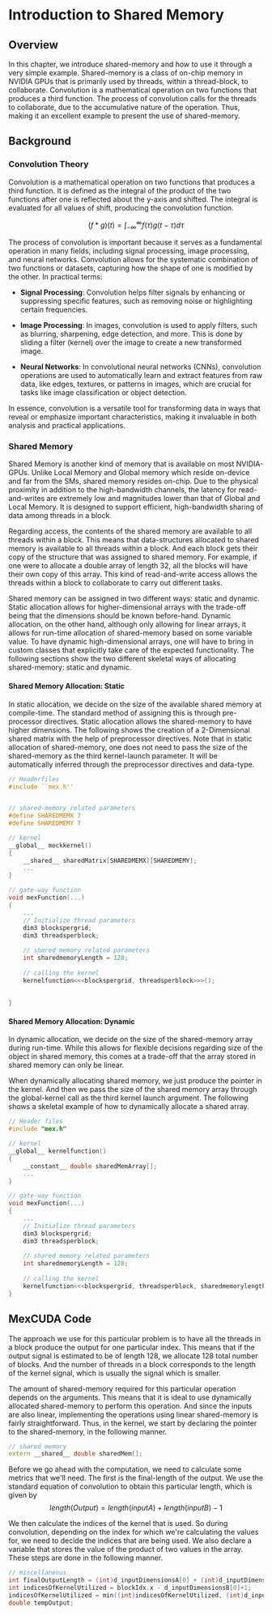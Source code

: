 # Introduction to Shared Memory


## Overview
In this chapter, we introduce shared-memory and how to use it through a very simple example. Shared-memory is a class of on-chip memory in NVIDIA GPUs that is primarily used by threads, within a thread-block, to collaborate. Convolution is a mathematical operation on two functions that produces a third function. The process of convolution calls for the threads to collaborate, due to the accumulative nature of the operation. Thus, making it an excellent example to present the use of shared-memory. 

## Background 

### Convolution Theory
<!--% What is convolution??   -->
Convolution is a mathematical operation on two functions that produces a third function. It is defined as the integral of the product of the two functions after one is reflected about the y-axis and shifted. The integral is evaluated for all values of shift, producing the convolution function.

$$
(f * g)(t) = \int_{-\infty}^{\infty} f(\tau) g (t - \tau) d\tau
$$

<!-- why is convolution important?? -->
The process of convolution is important because it serves as a fundamental operation in many fields, including signal processing, image processing, and neural networks. Convolution allows for the systematic combination of two functions or datasets, capturing how the shape of one is modified by the other. In practical terms:

- **Signal Processing**: Convolution helps filter signals by enhancing or suppressing specific features, such as removing noise or highlighting certain frequencies.

- **Image Processing**: In images, convolution is used to apply filters, such as blurring, sharpening, edge detection, and more. This is done by sliding a filter (kernel) over the image to create a new transformed image.

- **Neural Networks**: In convolutional neural networks (CNNs), convolution operations are used to automatically learn and extract features from raw data, like edges, textures, or patterns in images, which are crucial for tasks like image classification or object detection.

In essence, convolution is a versatile tool for transforming data in ways that reveal or emphasize important characteristics, making it invaluable in both analysis and practical applications.



### Shared Memory
Shared Memory is another kind of memory that is available on most NVIDIA-GPUs. Unlike Local Memory and Global memory which reside on-device and far from the SMs, shared memory resides on-chip. Due to the physical proximity in addition to the high-bandwidth channels, the latency for read-and-writes are extremely low and magnitudes lower than that of Global and Local Memory. It is designed to support efficient, high-bandwidth sharing of data among threads in a block. 

Regarding access, the contents of the shared memory are available to all threads within a block. This means that data-structures allocated to shared memory is available to all threads within a block. And each block gets their copy of the structure that was assigned to shared memory. For example, if one were to allocate a double array of length 32, all the blocks will have their own copy of this array. This kind of read-and-write access allows the threads within a block to collaborate to carry out different tasks. 

Shared memory can be assigned in two different ways: static and dynamic. Static allocation allows for higher-dimensional arrays with the trade-off being that the dimensions should be known before-hand. Dynamic allocation, on the other hand, although only allowing for linear arrays, it allows for run-time allocation of shared-memory based on some variable value. To have dynamic high-dimensional arrays, one will have to bring in custom classes that explicitly take care of the expected functionality. The following sections show the two different skeletal ways of allocating shared-memory: static and dynamic. 


#### Shared Memory Allocation: Static
In static allocation, we decide on the size of the available shared memory at compile-time. The standard method of assigning this is through pre-processor directives. Static allocation allows the shared-memory to have higher dimensions. The following shows the creation of a 2-Dimensional shared matrix with the help of preprocessor directives. Note that in static allocation of shared-memory, one does not need to pass the size of the shared-memory as the third kernel-launch parameter. It will be automatically inferred through the preprocessor directives and data-type. 

```C++
// Headerfiles
#include ``mex.h''


// shared-memory related parameters
#define SHAREDMEMX 7
#define SHAREDMEMY 7

// kernel
__global__ mockkernel()
{
	__shared__ sharedMatrix[SHAREDMEMX][SHAREDMEMY];
	...
}

// gate-way function
void mexFunction(...)
{
	...
	// Initialize thread parameters
	dim3 blockspergrid;
	dim3 threadsperblock;
	
	// shared memory related parameters
	int sharedmemoryLength = 128;
	
	// calling the kernel
	kernelfunction<<<blockspergrid, threadsperblock>>>();
	
	
}
```

#### Shared Memory Allocation: Dynamic
In dynamic allocation, we decide on the size of the shared-memory array during run-time. While this allows for flexible decisions regarding size of the object in shared memory, this comes at a trade-off that the array stored in shared memory can only be linear. 

When dynamically allocating shared memory, we just produce the pointer in the kernel. And then we pass the size of the shared memory array through the global-kernel call as the third kernel launch argument. The following shows a skeletal example of how to dynamically allocate a shared array. 

```C++
// Header files
#include "mex.h"

// kernel
__global__ kernelfunction()
{
	__constant__ double sharedMemArray[];
	...
}

// gate-way function
void mexFunction(...)
{
	...
	// Initialize thread parameters
	dim3 blockspergrid;
	dim3 threadsperblock;
	
	// shared memory related parameters
	int sharedmemoryLength = 128;
	
	// calling the kernel
	kernelfunction<<<blockspergrid, threadsperblock, sharedmemorylength*sizeof(double)>>>();
}
```


## MexCUDA Code
The approach we use for this particular problem is to have all the threads in a block produce the output for one particular index. This means that if the output signal is estimated to be of length 128, we allocate 128 total number of blocks. And the number of threads in a block corresponds to the length of the kernel signal, which is usually the signal which is smaller. 

The amount of shared-memory required for this particular operation depends on the arguments. This means that it is ideal to use dynamically allocated shared-memory to perform this operation. And since the inputs are also linear, implementing the operations using linear shared-memory is fairly straightforward. Thus, in the kernel, we start by declaring the pointer to the shared-memory, in the following manner.

```C++
// shared memory
extern __shared__ double sharedMem[];
```

Before we go ahead with the computation, we need to calculate some metrics that we'll need. The first is the final-length of the output. We use the standard equation of convolution to obtain this particular length, which is given by 
$$
length(Output) = length(inputA) + length(inputB) - 1
$$

We then calculate the indices of the kernel that is used. So during convolution, depending on the  index for which we're calculating the values for, we need to decide the indices that are being used. We also declare a variable that stores the value of the product of two values in the array. These steps are done in the following manner. 
```C++
// miscellaneous
int finalOutputLength = (int)d_inputDimensionsA[0] + (int)d_inputDimensionsB[0] - 1;
int indicesOfKernelUtilized = blockIdx.x - d_inputDimensionsB[0]+1;
indicesOfKernelUtilized = min((int)indicesOfKernelUtilized, (int)d_inputDimensionsB[0]);
double tempOutput;
```

